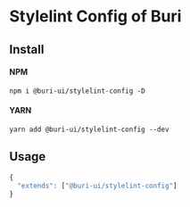 # Stylelint Config of Buri

## Install

#### NPM

```shell
npm i @buri-ui/stylelint-config -D
```

#### YARN

```shell
yarn add @buri-ui/stylelint-config --dev
```

## Usage

```js
{
  "extends": ["@buri-ui/stylelint-config"]
}
```
